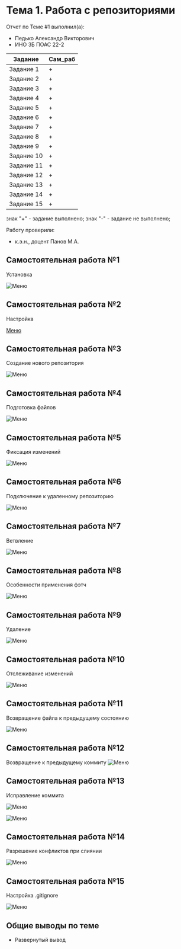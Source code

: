 # Тема 1. Работа с репозиториями
Отчет по Теме #1 выполнил(а):
- Педько Александр Викторович
- ИНО ЗБ ПОАС 22-2

| Задание | Сам_раб |
| ------ | ------ |
| Задание 1 | + |
| Задание 2 | + |
| Задание 3 | + |
| Задание 4 | + |
| Задание 5 | + |
| Задание 6 | + |
| Задание 7 | + |
| Задание 8 | + |
| Задание 9 | + |
| Задание 10 | + |
| Задание 11 | + |
| Задание 12 | + |
| Задание 13 | + |
| Задание 14 | + |
| Задание 15 | + |

знак "+" - задание выполнено; знак "-" - задание не выполнено;

Работу проверили:
- к.э.н., доцент Панов М.А.

## Самостоятельная работа №1
Установка

![Меню](https://github.com/Floxth/Software_engineering/blob/Тема_1/pic/Lab1_1.png)
  
## Самостоятельная работа №2
Настройка

[Меню](https://github.com/Floxth/Software_engineering/blob/Тема_1/pic/Lab1_2.png)
  
## Самостоятельная работа №3
Создание нового репозитория

![Меню](https://github.com/Floxth/Software_engineering/blob/Тема_1/pic/Lab1_3.png)
  
## Самостоятельная работа №4
Подготовка файлов

![Меню](https://github.com/Floxth/Software_engineering/blob/Тема_1/pic/Lab1_4.png)
  
## Самостоятельная работа №5
Фиксация изменений

![Меню](https://github.com/Floxth/Software_engineering/blob/Тема_1/pic/Lab1_5.png)
  
## Самостоятельная работа №6
Подключение к удаленному репозиторию

![Меню](https://github.com/Floxth/Software_engineering/blob/Тема_1/pic/Lab1_6.png)
  
## Самостоятельная работа №7
Ветвление

![Меню](https://github.com/Floxth/Software_engineering/blob/Тема_1/pic/Lab1_7.png)
  
## Самостоятельная работа №8
Особенности применения фэтч

![Меню](https://github.com/Floxth/Software_engineering/blob/Тема_1/pic/Lab1_8.png)
  
## Самостоятельная работа №9
Удаление

![Меню](https://github.com/Floxth/Software_engineering/blob/Тема_1/pic/Lab1_9.png)
  
## Самостоятельная работа №10
Отслеживание изменений

![Меню](https://github.com/Floxth/Software_engineering/blob/Тема_1/pic/Lab1_10.png)

## Самостоятельная работа №11
Возвращение файла к предыдущему состоянию

![Меню](https://github.com/Floxth/Software_engineering/blob/Тема_1/pic/Lab1_11.png)

## Самостоятельная работа №12
Возвращение к предыдущему коммиту
![Меню](https://github.com/Floxth/Software_engineering/blob/Тема_1/pic/Lab1_12.png)

## Самостоятельная работа №13
Исправление коммита

![Меню](https://github.com/Floxth/Software_engineering/blob/Тема_1/pic/Lab1_13.png)

![Меню](https://github.com/Floxth/Software_engineering/blob/Тема_1/pic/Lab1_13_1.png)

## Самостоятельная работа №14
Разрешение конфликтов при слиянии

![Меню](https://github.com/Floxth/Software_engineering/blob/Тема_1/pic/Lab1_14.png)

## Самостоятельная работа №15
Настройка .gitignore

![Меню](https://github.com/Floxth/Software_engineering/blob/Тема_1/pic/Lab1_15.png)

## Общие выводы по теме
- Развернутый вывод
